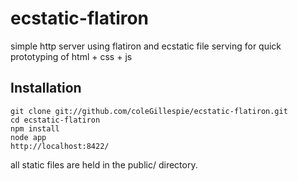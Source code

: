 ecstatic-flatiron
=================

simple http server using flatiron and ecstatic file serving for quick prototyping of html + css + js

Installation
--------------

```
git clone git://github.com/coleGillespie/ecstatic-flatiron.git
cd ecstatic-flatiron
npm install
node app
http://localhost:8422/
```
all static files are held in the public/ directory.